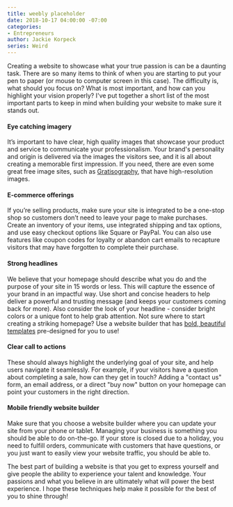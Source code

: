 ```yaml
---
title: weebly placeholder
date: 2018-10-17 04:00:00 -07:00
categories:
- Entrepreneurs
author: Jackie Korpeck
series: Weird
---
```


Creating a website to showcase what your true passion is can be a daunting task. There are so many items to think of when you are starting to put your pen to paper (or mouse to computer screen in this case). The difficulty is, what should you focus on? What is most important, and how can you highlight your vision properly? I've put together a short list of the most important parts to keep in mind when building your website to make sure it stands out. 
 
#### Eye catching imagery  

It’s important to have clear, high quality images that showcase your product and service to communicate your professionalism. Your brand's personality and origin is delivered via the images the visitors see, and it is all about creating a memorable first impression. If you need, there are even some great free image sites, such as [Gratisography](https://gratisography.com/), that have high-resolution images. 
 
#### E-commerce offerings

If you’re selling products, make sure your site is integrated to be a one-stop shop so customers don’t need to leave your page to make purchases. Create an inventory of your items, use integrated shipping and tax options, and use easy checkout options like Square or PayPal. You can also use features like coupon codes for loyalty or abandon cart emails to recapture visitors that may have forgotten to complete their purchase.

#### Strong headlines 

We believe that your homepage should describe what you do and the purpose of your site in 15 words or less. This will capture the essence of your brand in an impactful way. Use short and concise headers to help deliver a powerful and trusting message (and keeps your customers coming back for more). Also consider the look of your headline - consider bright colors or a unique font to help grab attention. Not sure where to start creating a striking homepage? Use a website builder that has [bold, beautiful templates](https://www.weebly.com/themes) pre-designed for you to use!

#### Clear call to actions

These should always highlight the underlying goal of your site, and help users navigate it seamlessly. For example, if your visitors have a question about completing a sale, how can they get in touch? Adding a "contact us" form, an email address, or a direct "buy now" button on your homepage can point your customers in the right direction.

#### Mobile friendly website builder

Make sure that you choose a website builder where you can update your site from your phone or tablet. Managing your business is something you should be able to do on-the-go. If your store is closed due to a holiday, you need to fulfill orders, communicate with customers that have questions, or you just want to easily view your website traffic, you should be able to. 
 
The best part of building a website is that you get to express yourself and give people the ability to experience your talent and knowledge. Your passions and what you believe in are ultimately what will power the best experience. I hope these techniques help make it possible for the best of you to shine through! 